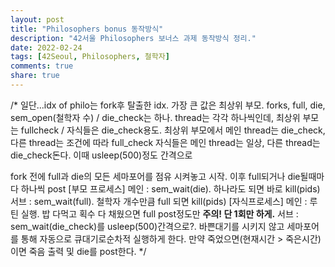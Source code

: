```yaml
---
layout: post
title: "Philosophers bonus 동작방식"
description: "42서울 Philosophers 보너스 과제 동작방식 정리."
date: 2022-02-24
tags: [42Seoul, Philosophers, 철학자]
comments: true
share: true
---
```


/* 
일단...idx of philo는 fork후 탈출한 idx. 가장 큰 값은 최상위 부모.
forks, full, die, sem_open(철학자 수) / die_check는 하나.
thread는 각각 하나씩인데, 최상위 부모는 fullcheck / 자식들은 die_check용도.
	최상위 부모에서 메인 thread는 die_check, 다른 thread는 조건에 따라 full_check
	자식들은 메인 thread는 일상, 다른 thread는 die_check돈다. 이때 usleep(500)정도 간격으로 

fork 전에 full과 die의 모든 세마포어를 점유 시켜놓고 시작. 이후 full되거나 die될때마다 하나씩 post
[부모 프로세스]
	메인 : sem_wait(die). 하나라도 되면 바로 kill(pids)
	서브 : sem_wait(full). 철학자 개수만큼 full 되면 kill(pids)
[자식프로세스]
	메인 : 루틴 실행. 밥 다먹고 획수 다 채웠으면 full post정도만 **주의! 단 1회만 하게.**
	서브 : sem_wait(die_check)를 usleep(500)간격으로?. 바쁜대기를 시키지 않고 세마포어를 통해 자동으로 큐대기로순차적 실행하게 한다.
		만약 죽었으면(현재시간 > 죽은시간)이면 죽음 출력 및 die를 post한다.
*/